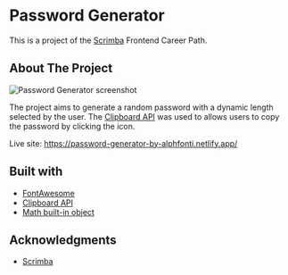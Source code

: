 # Password Generator

This is a project of the [Scrimba](https://scrimba.com) Frontend Career Path.

## About The Project

![Password Generator screenshot](https://user-images.githubusercontent.com/69361901/197351623-c04532ea-67f0-4900-898f-25c606d8e5b7.png)

The project aims to generate a random password with a dynamic length selected by the user. The [Clipboard API](https://developer.mozilla.org/en-US/docs/Web/API/Clipboard_API) was used to allows users to copy the password by clicking the icon.

Live site: https://password-generator-by-alphfonti.netlify.app/

## Built with

- [FontAwesome](https://fontawesome.com/)
- [Clipboard API](https://developer.mozilla.org/en-US/docs/Web/API/Clipboard_API)
- [Math built-in object](https://developer.mozilla.org/en-US/docs/Web/JavaScript/Reference/Global_Objects/Math)

## Acknowledgments

- [Scrimba](https://scrimba.com)
